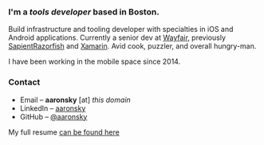### I'm a _tools developer_ based in Boston.

Build infrastructure and tooling developer with specialties in iOS and Android applications. Currently a senior dev at [Wayfair](https://www.wayfair.com/), previously [SapientRazorfish](https://www.sapientrazorfish.com/) and [Xamarin](https://www.xamarin.com/). Avid cook, puzzler, and overall hungry-man.

I have been working in the mobile space since 2014.

### Contact

- Email – **aaronsky** [at] _this domain_
- LinkedIn – [aaronsky](https://www.linkedin.com/in/aaronsky/)
- GitHub – [@aaronsky](https://github.com/aaronsky/)

My full resume [can be found here](/files/resume.pdf)
